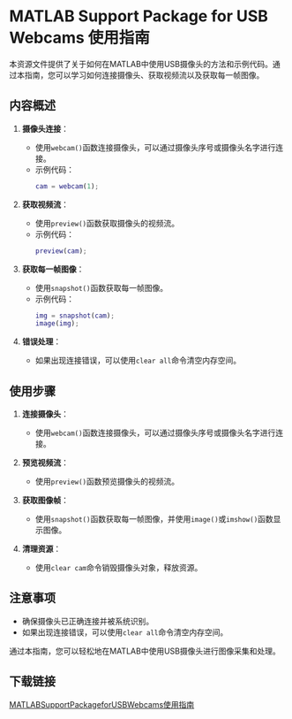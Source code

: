 # MATLAB Support Package for USB Webcams 使用指南

本资源文件提供了关于如何在MATLAB中使用USB摄像头的方法和示例代码。通过本指南，您可以学习如何连接摄像头、获取视频流以及获取每一帧图像。

## 内容概述

1. **摄像头连接**：
   - 使用`webcam()`函数连接摄像头，可以通过摄像头序号或摄像头名字进行连接。
   - 示例代码：
     ```matlab
     cam = webcam(1);
     ```

2. **获取视频流**：
   - 使用`preview()`函数获取摄像头的视频流。
   - 示例代码：
     ```matlab
     preview(cam);
     ```

3. **获取每一帧图像**：
   - 使用`snapshot()`函数获取每一帧图像。
   - 示例代码：
     ```matlab
     img = snapshot(cam);
     image(img);
     ```

4. **错误处理**：
   - 如果出现连接错误，可以使用`clear all`命令清空内存空间。

## 使用步骤

1. **连接摄像头**：
   - 使用`webcam()`函数连接摄像头，可以通过摄像头序号或摄像头名字进行连接。

2. **预览视频流**：
   - 使用`preview()`函数预览摄像头的视频流。

3. **获取图像帧**：
   - 使用`snapshot()`函数获取每一帧图像，并使用`image()`或`imshow()`函数显示图像。

4. **清理资源**：
   - 使用`clear cam`命令销毁摄像头对象，释放资源。

## 注意事项

- 确保摄像头已正确连接并被系统识别。
- 如果出现连接错误，可以使用`clear all`命令清空内存空间。

通过本指南，您可以轻松地在MATLAB中使用USB摄像头进行图像采集和处理。

## 下载链接

[MATLABSupportPackageforUSBWebcams使用指南](https://pan.quark.cn/s/72675a550ff4)